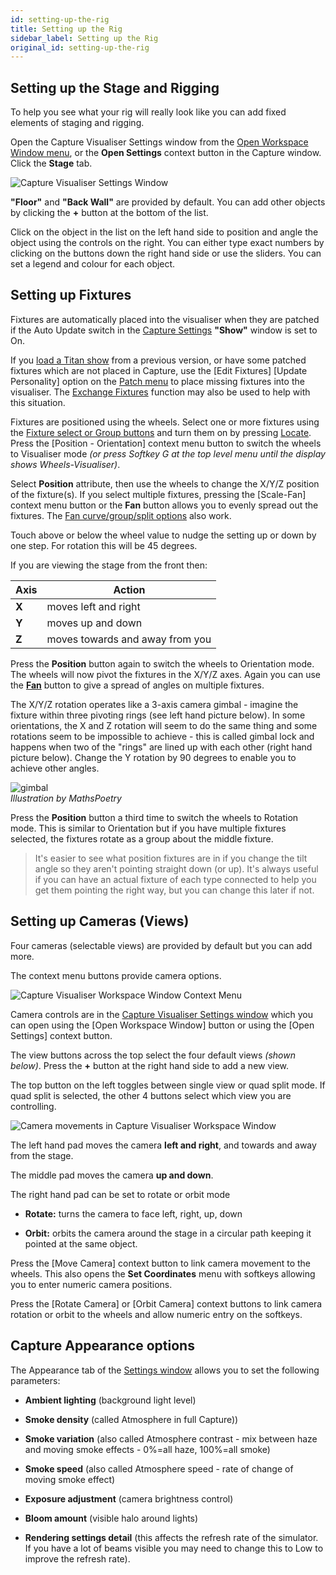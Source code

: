 ```yaml
---
id: setting-up-the-rig
title: Setting up the Rig
sidebar_label: Setting up the Rig
original_id: setting-up-the-rig
---
```


Setting up the Stage and Rigging
--------------------------------

To help you see what your rig will really look like you can add fixed
elements of staging and rigging.

Open the Capture Visualiser Settings window from the [Open Workspace
Window menu](../titan-basics/workspace-windows.md#shortcuts-to-open-workspace-windows), or the **Open Settings** context button in the Capture window.
Click the **Stage** tab.

![Capture Visualiser Settings Window](/docs/images/Capture-Visualiser-Settings-Window.png)

**"Floor"** and **"Back Wall"** are provided by default. You can add other
objects by clicking the **+** button at the bottom of the list.

Click on the object in the list on the left hand side to position and
angle the object using the controls on the right. You can either type
exact numbers by clicking on the buttons down the right hand side or use
the sliders. You can set a legend and colour for each object.

Setting up Fixtures
-------------------

Fixtures are automatically placed into the visualiser when they are
patched if the Auto Update switch in the [Capture Settings](#setting-up-the-stage-and-rigging) **"Show"** window
is set to On.

If you [load a Titan show](../titan-basics/loading-and-saving-shows.md#loading-a-show) from a previous version, or have some patched
fixtures which are not placed in Capture, use the \[Edit Fixtures\]
\[Update Personality\] option on the [Patch menu](../patching/changing-the-patch.md#patch-view) to place missing
fixtures into the visualiser. The [Exchange Fixtures](../patching/changing-the-patch.md#exchange-mapping) function may also be
used to help with this situation.

Fixtures are positioned using the wheels. Select one or more fixtures
using the [Fixture select or Group buttons](../controlling-fixtures/using-the-select-buttons-and-wheels.md#selecting-fixtures-and-dimmers-for-control) and turn them on by pressing
[Locate](../controlling-fixtures/using-the-select-buttons-and-wheels.md#setting-fixtures-to-a-start-position-locate). Press the \[Position - Orientation\] context menu button to
switch the wheels to Visualiser mode *(or press Softkey G at the top
level menu until the display shows Wheels-Visualiser)*.

Select **Position** attribute, then use the wheels to change the X/Y/Z
position of the fixture(s). If you select multiple fixtures, pressing
the \[Scale-Fan\] context menu button or the **Fan** button allows you to
evenly spread out the fixtures. The [Fan curve/group/split options](../controlling-fixtures/using-the-select-buttons-and-wheels.md#fan-mode) also
work.

Touch above or below the wheel value to nudge the setting up or down by
one step. For rotation this will be 45 degrees.

If you are viewing the stage from the front then:

Axis | Action
---|---
**X** | moves left and right
**Y** | moves up and down
**Z** | moves towards and away from you

Press the **Position** button again to switch the wheels to Orientation
mode. The wheels will now pivot the fixtures in the X/Y/Z axes. Again
you can use the [**Fan**](../controlling-fixtures/using-the-select-buttons-and-wheels.md#fan-mode) button to give a spread of angles on multiple
fixtures.

The X/Y/Z rotation operates like a 3-axis camera gimbal - imagine the
fixture within three pivoting rings (see left hand picture below). In
some orientations, the X and Z rotation will seem to do the same thing
and some rotations seem to be impossible to achieve - this is called
gimbal lock and happens when two of the "rings" are lined up with each
other (right hand picture below). Change the Y rotation by 90 degrees to
enable you to achieve other angles.

![gimbal](/docs/images/Gimbal.jpeg)\
*Illustration by MathsPoetry*

Press the **Position** button a third time to switch the wheels to Rotation
mode. This is similar to Orientation but if you have multiple fixtures
selected, the fixtures rotate as a group about the middle fixture.

>It's easier to see what position fixtures are in if you change the tilt angle so they aren't pointing straight down (or up). It's always useful if you can have an actual fixture of each type connected to help you get them pointing the right way, but you can change this later if not.

Setting up Cameras (Views)
--------------------------

Four cameras (selectable views) are provided by default but you can add
more.

The context menu buttons provide camera options.

![Capture Visualiser Workspace Window Context Menu](/docs/images/Capture-Visualiser-Workspace-Window-Context-Menu.png)

Camera controls are in the [Capture Visualiser Settings window](#setting-up-the-stage-and-rigging) which you
can open using the \[Open Workspace Window\] button or using the \[Open
Settings\] context button.

The view buttons across the top select the four default views *(shown below)*. Press the
**+** button at the right hand side to add a new view.

The top button on the left toggles between single view or quad split
mode. If quad split is selected, the other 4 buttons select which view
you are controlling.

![Camera movements in Capture Visualiser Workspace Window](/docs/images/Camera-movements-in-Capture-Visualiser-Workspace-Window.png)

The left hand pad moves the camera **left and right**, and towards and away
from the stage.

The middle pad moves the camera **up and down**.

The right hand pad can be set to rotate or orbit mode

-   **Rotate:** turns the camera to face left, right, up, down

-   **Orbit:** orbits the camera around the stage in a circular path keeping
    it pointed at the same object.

Press the \[Move Camera\] context button to link camera movement to the
wheels. This also opens the **Set Coordinates** menu with softkeys allowing
you to enter numeric camera positions.

Press the \[Rotate Camera\] or \[Orbit Camera\] context buttons to link
camera rotation or orbit to the wheels and allow numeric entry on the
softkeys.

Capture Appearance options
--------------------------

The Appearance tab of the [Settings window](#setting-up-the-stage-and-rigging) allows you to set the
following parameters:

- **Ambient lighting** (background light level)

- **Smoke density** (called Atmosphere in full Capture))

- **Smoke variation** (also called Atmosphere contrast - mix between haze
    and moving smoke effects - 0%=all haze, 100%=all smoke)

- **Smoke speed** (also called Atmosphere speed - rate of change of moving
    smoke effect)

- **Exposure adjustment** (camera brightness control)

- **Bloom amount** (visible halo around lights)

- **Rendering settings detail** (this affects the refresh rate of the
    simulator. If you have a lot of beams visible you may need to change
    this to Low to improve the refresh rate).
